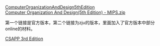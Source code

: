 [ComputerOrganizationAndDesign5thEdition](http://ac.aua.am/arm/public/2017-Spring-Computer-Organization/Textbooks/ComputerOrganizationAndDesign5thEdition2014.pdf)  
[Computer Organization And Design(5th Edition) - MIPS.zip](https://qsctech.github.io/zju-icicles/%E8%AE%A1%E7%AE%97%E6%9C%BA%E7%BB%84%E6%88%90/)  
  
  第一个链接是官方版本，第二个链接为zju的版本，里面加入了官方版本中部分online的材料。
  
  [CSAPP 3rd Edition](https://github.com/smellslikekeenspirit/an-askreddit-list-of-compsci-books/blob/master/Randal%20E.%20Bryant%2C%20David%20R.%20O%E2%80%99Hallaron%20-%20Computer%20Systems.%20A%20Programmer%E2%80%99s%20Perspective%20%5B3rd%20ed.%5D%20(2016%2C%20Pearson).pdf)  
